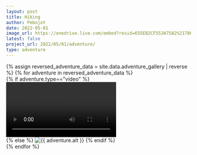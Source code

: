 ```yaml
---
layout: post
title: Hiking
author: Pebojot
date: 2022-05-01
image_url: https://onedrive.live.com/embed?resid=655EB2CF553A75A2%217861&authkey=%21AHXT-pJfSAFMIr0
latest: false
project_url: 2022/05/01/adventure/
type: adventure
---
```


<div class="container p-0">
  <div class="row p-0">
    {% assign reversed_adventure_data = site.data.adventure_gallery | reverse %}
    {% for adventure in reversed_adventure_data %}
    <div class="col-md-4 mt-3 col-lg-3 p-0">
      {% if adventure.type=="video" %}
      <div class="embed-responsive embed-responsive-16by9">
        <video class="embed-responsive-item w-100" controls>
          <source src="{{ adventure.src }}" type="video/mp4">
          Your browser does not support the video tag.
        </video>
      </div>
      {% else %}
      <img src="{{ adventure.src }}" class="img-fluid" alt="{{ adventure.alt }}">
      {% endif %}
    </div>
    {% endfor %}
  </div>
</div>
